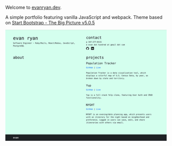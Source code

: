 Welcome to [evanryan.dev](https://evanryan.dev).

A simple portfolio featuring vanilla JavaScript and webpack.
Theme based on [Start Bootstrap - The Big Picture v5.0.5](https://startbootstrap.com/template/the-big-picture)

![preview](./assets/erd-site-preview.png)

